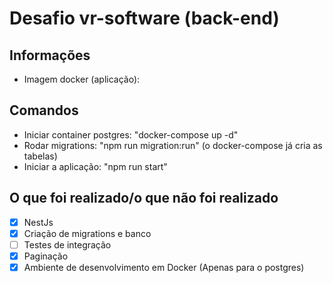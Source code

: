 # Desafio vr-software (back-end)

## Informações
- Imagem docker (aplicação): 

## Comandos
- Iniciar container postgres: "docker-compose up -d"
- Rodar migrations: "npm run migration:run" (o docker-compose já cria as tabelas)
- Iniciar a aplicação: "npm run start"

## O que foi realizado/o que não foi realizado
- [x] NestJs
- [x] Criação de migrations e banco
- [ ] Testes de integração
- [x] Paginação
- [x] Ambiente de desenvolvimento em Docker (Apenas para o postgres)